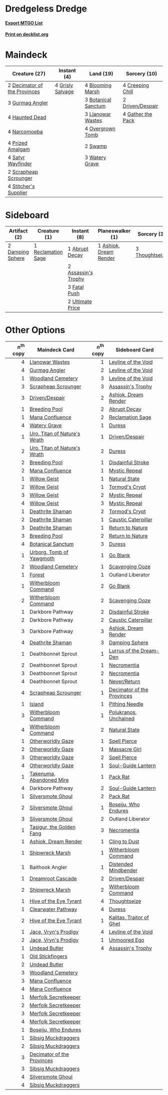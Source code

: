 # Dredgeless Dredge

#### [Export MTGO List](../collection/Dredgeless%20Dredge/Dredgeless%20Dredge.txt)
#### [Print on decklist.org](http://decklist.org/?deckmain=4%09Blooming%20Marsh%0A3%09Botanical%20Sanctum%0A4%09Creeping%20Chill%0A2%09Decimator%20of%20the%20Provinces%0A2%09Driven/Despair%0A4%09Gather%20the%20Pack%0A4%09Grisly%20Salvage%0A3%09Gurmag%20Angler%0A4%09Haunted%20Dead%0A3%09Llanowar%20Wastes%0A4%09Narcomoeba%0A4%09Overgrown%20Tomb%0A4%09Prized%20Amalgam%0A4%09Satyr%20Wayfinder%0A2%09Scrapheap%20Scrounger%0A4%09Stitcher's%20Supplier%0A2%09Swamp%0A3%09Watery%20Grave&deckside=1%09Abrupt%20Decay%0A1%09Ashiok,%20Dream%20Render%0A2%09Assassin's%20Trophy%0A2%09Damping%20Sphere%0A3%09Fatal%20Push%0A1%09Reclamation%20Sage%0A3%09Thoughtseize%0A2%09Ultimate%20Price)
# Maindeck

|                                             Creature (27)                                             |                                        Instant (4)                                        |                                          Land (19)                                           |                                        Sorcery (10)                                        |
|-------------------------------------------------------------------------------------------------------|-------------------------------------------------------------------------------------------|----------------------------------------------------------------------------------------------|--------------------------------------------------------------------------------------------|
|2 [Decimator of the Provinces](http://gatherer.wizards.com/Pages/Card/Details.aspx?multiverseid=414291)|4 [Grisly Salvage](http://gatherer.wizards.com/Pages/Card/Details.aspx?multiverseid=405253)|4 [Blooming Marsh](http://gatherer.wizards.com/Pages/Card/Details.aspx?multiverseid=417816)   |4 [Creeping Chill](http://gatherer.wizards.com/Pages/Card/Details.aspx?multiverseid=452816) |
|3 [Gurmag Angler](http://gatherer.wizards.com/Pages/Card/Details.aspx?multiverseid=391850)             |                                                                                           |3 [Botanical Sanctum](http://gatherer.wizards.com/Pages/Card/Details.aspx?multiverseid=417817)|2 [Driven/Despair](http://gatherer.wizards.com/Pages/Card/Details.aspx?multiverseid=430846) |
|4 [Haunted Dead](http://gatherer.wizards.com/Pages/Card/Details.aspx?multiverseid=414387)              |                                                                                           |3 [Llanowar Wastes](http://gatherer.wizards.com/Pages/Card/Details.aspx?multiverseid=129627)  |4 [Gather the Pack](http://gatherer.wizards.com/Pages/Card/Details.aspx?multiverseid=398448)|
|4 [Narcomoeba](http://gatherer.wizards.com/Pages/Card/Details.aspx?multiverseid=136140)                |                                                                                           |4 [Overgrown Tomb](http://gatherer.wizards.com/Pages/Card/Details.aspx?multiverseid=405103)   |                                                                                            |
|4 [Prized Amalgam](http://gatherer.wizards.com/Pages/Card/Details.aspx?multiverseid=410014)            |                                                                                           |2 [Swamp](http://gatherer.wizards.com/Pages/Card/Details.aspx?multiverseid=439858)            |                                                                                            |
|4 [Satyr Wayfinder](http://gatherer.wizards.com/Pages/Card/Details.aspx?multiverseid=378508)           |                                                                                           |3 [Watery Grave](http://gatherer.wizards.com/Pages/Card/Details.aspx?multiverseid=405114)     |                                                                                            |
|2 [Scrapheap Scrounger](http://gatherer.wizards.com/Pages/Card/Details.aspx?multiverseid=417804)       |                                                                                           |                                                                                              |                                                                                            |
|4 [Stitcher's Supplier](http://gatherer.wizards.com/Pages/Card/Details.aspx?multiverseid=447257)       |                                                                                           |                                                                                              |                                                                                            |


# Sideboard

|                                       Artifact (2)                                        |                                        Creature (1)                                         |                                         Instant (8)                                          |                                        Planeswalker (1)                                         |                                       Sorcery (3)                                       |
|-------------------------------------------------------------------------------------------|---------------------------------------------------------------------------------------------|----------------------------------------------------------------------------------------------|-------------------------------------------------------------------------------------------------|-----------------------------------------------------------------------------------------|
|2 [Damping Sphere](http://gatherer.wizards.com/Pages/Card/Details.aspx?multiverseid=443101)|1 [Reclamation Sage](http://gatherer.wizards.com/Pages/Card/Details.aspx?multiverseid=389651)|1 [Abrupt Decay](http://gatherer.wizards.com/Pages/Card/Details.aspx?multiverseid=456061)     |1 [Ashiok, Dream Render](http://gatherer.wizards.com/Pages/Card/Details.aspx?multiverseid=461155)|3 [Thoughtseize](http://gatherer.wizards.com/Pages/Card/Details.aspx?multiverseid=438676)|
|                                                                                           |                                                                                             |2 [Assassin's Trophy](http://gatherer.wizards.com/Pages/Card/Details.aspx?multiverseid=452902)|                                                                                                 |                                                                                         |
|                                                                                           |                                                                                             |3 [Fatal Push](http://gatherer.wizards.com/Pages/Card/Details.aspx?multiverseid=423724)       |                                                                                                 |                                                                                         |
|                                                                                           |                                                                                             |2 [Ultimate Price](http://gatherer.wizards.com/Pages/Card/Details.aspx?multiverseid=394735)   |                                                                                                 |                                                                                         |


# Other Options

|*n*<sup>th</sup> copy|                                             Maindeck Card                                             |*n*<sup>th</sup> copy|                                           Sideboard Card                                            |
|--------------------:|-------------------------------------------------------------------------------------------------------|--------------------:|-----------------------------------------------------------------------------------------------------|
|                    4|[Llanowar Wastes](http://gatherer.wizards.com/Pages/Card/Details.aspx?multiverseid=129627)             |                    1|[Leyline of the Void](http://gatherer.wizards.com/Pages/Card/Details.aspx?multiverseid=107682)       |
|                    4|[Gurmag Angler](http://gatherer.wizards.com/Pages/Card/Details.aspx?multiverseid=391850)               |                    2|[Leyline of the Void](http://gatherer.wizards.com/Pages/Card/Details.aspx?multiverseid=107682)       |
|                    1|[Woodland Cemetery](http://gatherer.wizards.com/Pages/Card/Details.aspx?multiverseid=443136)           |                    3|[Leyline of the Void](http://gatherer.wizards.com/Pages/Card/Details.aspx?multiverseid=107682)       |
|                    3|[Scrapheap Scrounger](http://gatherer.wizards.com/Pages/Card/Details.aspx?multiverseid=417804)         |                    3|[Assassin's Trophy](http://gatherer.wizards.com/Pages/Card/Details.aspx?multiverseid=452902)         |
|                    3|[Driven/Despair](http://gatherer.wizards.com/Pages/Card/Details.aspx?multiverseid=430846)              |                    2|[Ashiok, Dream Render](http://gatherer.wizards.com/Pages/Card/Details.aspx?multiverseid=461155)      |
|                    1|[Breeding Pool](http://gatherer.wizards.com/Pages/Card/Details.aspx?multiverseid=97088)                |                    2|[Abrupt Decay](http://gatherer.wizards.com/Pages/Card/Details.aspx?multiverseid=456061)              |
|                    1|[Mana Confluence](http://gatherer.wizards.com/Pages/Card/Details.aspx?multiverseid=409573)             |                    2|[Reclamation Sage](http://gatherer.wizards.com/Pages/Card/Details.aspx?multiverseid=389651)          |
|                    4|[Watery Grave](http://gatherer.wizards.com/Pages/Card/Details.aspx?multiverseid=405114)                |                    1|[Duress](http://gatherer.wizards.com/Pages/Card/Details.aspx?multiverseid=14557)                     |
|                    1|[Uro, Titan of Nature's Wrath](http://gatherer.wizards.com/Pages/Card/Details.aspx?multiverseid=476480)|                    1|[Driven/Despair](http://gatherer.wizards.com/Pages/Card/Details.aspx?multiverseid=430846)            |
|                    2|[Uro, Titan of Nature's Wrath](http://gatherer.wizards.com/Pages/Card/Details.aspx?multiverseid=476480)|                    2|[Duress](http://gatherer.wizards.com/Pages/Card/Details.aspx?multiverseid=14557)                     |
|                    2|[Breeding Pool](http://gatherer.wizards.com/Pages/Card/Details.aspx?multiverseid=97088)                |                    1|[Disdainful Stroke](http://gatherer.wizards.com/Pages/Card/Details.aspx?multiverseid=420705)         |
|                    2|[Mana Confluence](http://gatherer.wizards.com/Pages/Card/Details.aspx?multiverseid=409573)             |                    1|[Mystic Repeal](http://gatherer.wizards.com/Pages/Card/Details.aspx?multiverseid=476431)             |
|                    1|[Willow Geist](http://gatherer.wizards.com/Pages/Card/Details.aspx?multiverseid=534998)                |                    1|[Natural State](http://gatherer.wizards.com/Pages/Card/Details.aspx?multiverseid=407646)             |
|                    2|[Willow Geist](http://gatherer.wizards.com/Pages/Card/Details.aspx?multiverseid=534998)                |                    1|[Tormod's Crypt](http://gatherer.wizards.com/Pages/Card/Details.aspx?multiverseid=389723)            |
|                    3|[Willow Geist](http://gatherer.wizards.com/Pages/Card/Details.aspx?multiverseid=534998)                |                    2|[Mystic Repeal](http://gatherer.wizards.com/Pages/Card/Details.aspx?multiverseid=476431)             |
|                    4|[Willow Geist](http://gatherer.wizards.com/Pages/Card/Details.aspx?multiverseid=534998)                |                    3|[Mystic Repeal](http://gatherer.wizards.com/Pages/Card/Details.aspx?multiverseid=476431)             |
|                    1|[Deathrite Shaman](http://gatherer.wizards.com/Pages/Card/Details.aspx?multiverseid=413757)            |                    2|[Tormod's Crypt](http://gatherer.wizards.com/Pages/Card/Details.aspx?multiverseid=389723)            |
|                    2|[Deathrite Shaman](http://gatherer.wizards.com/Pages/Card/Details.aspx?multiverseid=413757)            |                    1|[Caustic Caterpillar](http://gatherer.wizards.com/Pages/Card/Details.aspx?multiverseid=398409)       |
|                    3|[Deathrite Shaman](http://gatherer.wizards.com/Pages/Card/Details.aspx?multiverseid=413757)            |                    1|[Return to Nature](http://gatherer.wizards.com/Pages/Card/Details.aspx?multiverseid=461102)          |
|                    3|[Breeding Pool](http://gatherer.wizards.com/Pages/Card/Details.aspx?multiverseid=97088)                |                    2|[Return to Nature](http://gatherer.wizards.com/Pages/Card/Details.aspx?multiverseid=461102)          |
|                    4|[Botanical Sanctum](http://gatherer.wizards.com/Pages/Card/Details.aspx?multiverseid=417817)           |                    3|[Duress](http://gatherer.wizards.com/Pages/Card/Details.aspx?multiverseid=14557)                     |
|                    1|[Urborg, Tomb of Yawgmoth](http://gatherer.wizards.com/Pages/Card/Details.aspx?multiverseid=383425)    |                    1|[Go Blank](http://gatherer.wizards.com/Pages/Card/Details.aspx?multiverseid=513549)                  |
|                    2|[Woodland Cemetery](http://gatherer.wizards.com/Pages/Card/Details.aspx?multiverseid=443136)           |                    1|[Scavenging Ooze](http://gatherer.wizards.com/Pages/Card/Details.aspx?multiverseid=420783)           |
|                    1|[Forest](http://gatherer.wizards.com/Pages/Card/Details.aspx?multiverseid=439860)                      |                    1|Outland Liberator                                                                                    |
|                    1|[Witherbloom Command](http://gatherer.wizards.com/Pages/Card/Details.aspx?multiverseid=513740)         |                    2|[Go Blank](http://gatherer.wizards.com/Pages/Card/Details.aspx?multiverseid=513549)                  |
|                    2|[Witherbloom Command](http://gatherer.wizards.com/Pages/Card/Details.aspx?multiverseid=513740)         |                    2|[Scavenging Ooze](http://gatherer.wizards.com/Pages/Card/Details.aspx?multiverseid=420783)           |
|                    1|Darkbore Pathway                                                                                       |                    2|[Disdainful Stroke](http://gatherer.wizards.com/Pages/Card/Details.aspx?multiverseid=420705)         |
|                    2|Darkbore Pathway                                                                                       |                    2|[Caustic Caterpillar](http://gatherer.wizards.com/Pages/Card/Details.aspx?multiverseid=398409)       |
|                    3|Darkbore Pathway                                                                                       |                    3|[Ashiok, Dream Render](http://gatherer.wizards.com/Pages/Card/Details.aspx?multiverseid=461155)      |
|                    4|[Deathrite Shaman](http://gatherer.wizards.com/Pages/Card/Details.aspx?multiverseid=413757)            |                    3|[Damping Sphere](http://gatherer.wizards.com/Pages/Card/Details.aspx?multiverseid=443101)            |
|                    1|Deathbonnet Sprout                                                                                     |                    1|[Lurrus of the Dream-Den](http://gatherer.wizards.com/Pages/Card/Details.aspx?multiverseid=479746)   |
|                    2|Deathbonnet Sprout                                                                                     |                    1|[Necromentia](http://gatherer.wizards.com/Pages/Card/Details.aspx?multiverseid=485439)               |
|                    3|Deathbonnet Sprout                                                                                     |                    2|[Necromentia](http://gatherer.wizards.com/Pages/Card/Details.aspx?multiverseid=485439)               |
|                    4|Deathbonnet Sprout                                                                                     |                    1|[Never/Return](http://gatherer.wizards.com/Pages/Card/Details.aspx?multiverseid=426914)              |
|                    4|[Scrapheap Scrounger](http://gatherer.wizards.com/Pages/Card/Details.aspx?multiverseid=417804)         |                    1|[Decimator of the Provinces](http://gatherer.wizards.com/Pages/Card/Details.aspx?multiverseid=414291)|
|                    1|[Island](http://gatherer.wizards.com/Pages/Card/Details.aspx?multiverseid=439857)                      |                    1|[Pithing Needle](http://gatherer.wizards.com/Pages/Card/Details.aspx?multiverseid=129526)            |
|                    3|[Witherbloom Command](http://gatherer.wizards.com/Pages/Card/Details.aspx?multiverseid=513740)         |                    1|[Polukranos, Unchained](http://gatherer.wizards.com/Pages/Card/Details.aspx?multiverseid=476475)     |
|                    4|[Witherbloom Command](http://gatherer.wizards.com/Pages/Card/Details.aspx?multiverseid=513740)         |                    2|[Natural State](http://gatherer.wizards.com/Pages/Card/Details.aspx?multiverseid=407646)             |
|                    1|[Otherworldly Gaze](http://gatherer.wizards.com/Pages/Card/Details.aspx?multiverseid=534831)           |                    1|[Spell Pierce](http://gatherer.wizards.com/Pages/Card/Details.aspx?multiverseid=425876)              |
|                    2|[Otherworldly Gaze](http://gatherer.wizards.com/Pages/Card/Details.aspx?multiverseid=534831)           |                    1|[Massacre Girl](http://gatherer.wizards.com/Pages/Card/Details.aspx?multiverseid=461026)             |
|                    3|[Otherworldly Gaze](http://gatherer.wizards.com/Pages/Card/Details.aspx?multiverseid=534831)           |                    2|[Spell Pierce](http://gatherer.wizards.com/Pages/Card/Details.aspx?multiverseid=425876)              |
|                    4|[Otherworldly Gaze](http://gatherer.wizards.com/Pages/Card/Details.aspx?multiverseid=534831)           |                    1|[Soul-Guide Lantern](http://gatherer.wizards.com/Pages/Card/Details.aspx?multiverseid=476488)        |
|                    1|[Takenuma, Abandoned Mire](http://gatherer.wizards.com/Pages/Card/Details.aspx?multiverseid=548591)    |                    1|[Pack Rat](http://gatherer.wizards.com/Pages/Card/Details.aspx?multiverseid=253624)                  |
|                    4|Darkbore Pathway                                                                                       |                    2|[Soul-Guide Lantern](http://gatherer.wizards.com/Pages/Card/Details.aspx?multiverseid=476488)        |
|                    1|[Silversmote Ghoul](http://gatherer.wizards.com/Pages/Card/Details.aspx?multiverseid=485445)           |                    2|[Pack Rat](http://gatherer.wizards.com/Pages/Card/Details.aspx?multiverseid=253624)                  |
|                    2|[Silversmote Ghoul](http://gatherer.wizards.com/Pages/Card/Details.aspx?multiverseid=485445)           |                    1|[Boseiju, Who Endures](http://gatherer.wizards.com/Pages/Card/Details.aspx?multiverseid=548579)      |
|                    3|[Silversmote Ghoul](http://gatherer.wizards.com/Pages/Card/Details.aspx?multiverseid=485445)           |                    2|Outland Liberator                                                                                    |
|                    1|[Tasigur, the Golden Fang](http://gatherer.wizards.com/Pages/Card/Details.aspx?multiverseid=391937)    |                    3|[Necromentia](http://gatherer.wizards.com/Pages/Card/Details.aspx?multiverseid=485439)               |
|                    1|[Ashiok, Dream Render](http://gatherer.wizards.com/Pages/Card/Details.aspx?multiverseid=461155)        |                    1|[Cling to Dust](http://gatherer.wizards.com/Pages/Card/Details.aspx?multiverseid=476338)             |
|                    1|[Shipwreck Marsh](http://gatherer.wizards.com/Pages/Card/Details.aspx?multiverseid=535066)             |                    1|[Witherbloom Command](http://gatherer.wizards.com/Pages/Card/Details.aspx?multiverseid=513740)       |
|                    1|Baithook Angler                                                                                        |                    1|[Distended Mindbender](http://gatherer.wizards.com/Pages/Card/Details.aspx?multiverseid=414292)      |
|                    1|[Dreamroot Cascade](http://gatherer.wizards.com/Pages/Card/Details.aspx?multiverseid=541138)           |                    2|[Driven/Despair](http://gatherer.wizards.com/Pages/Card/Details.aspx?multiverseid=430846)            |
|                    2|[Shipwreck Marsh](http://gatherer.wizards.com/Pages/Card/Details.aspx?multiverseid=535066)             |                    2|[Witherbloom Command](http://gatherer.wizards.com/Pages/Card/Details.aspx?multiverseid=513740)       |
|                    1|[Hive of the Eye Tyrant](http://gatherer.wizards.com/Pages/Card/Details.aspx?multiverseid=527545)      |                    4|[Thoughtseize](http://gatherer.wizards.com/Pages/Card/Details.aspx?multiverseid=438676)              |
|                    1|[Clearwater Pathway](http://gatherer.wizards.com/Pages/Card/Details.aspx?multiverseid=491913)          |                    4|[Duress](http://gatherer.wizards.com/Pages/Card/Details.aspx?multiverseid=14557)                     |
|                    2|[Hive of the Eye Tyrant](http://gatherer.wizards.com/Pages/Card/Details.aspx?multiverseid=527545)      |                    1|[Kalitas, Traitor of Ghet](http://gatherer.wizards.com/Pages/Card/Details.aspx?multiverseid=407596)  |
|                    1|[Jace, Vryn's Prodigy](http://gatherer.wizards.com/Pages/Card/Details.aspx?multiverseid=398434)        |                    4|[Leyline of the Void](http://gatherer.wizards.com/Pages/Card/Details.aspx?multiverseid=107682)       |
|                    2|[Jace, Vryn's Prodigy](http://gatherer.wizards.com/Pages/Card/Details.aspx?multiverseid=398434)        |                    1|[Unmoored Ego](http://gatherer.wizards.com/Pages/Card/Details.aspx?multiverseid=452962)              |
|                    1|[Undead Butler](http://gatherer.wizards.com/Pages/Card/Details.aspx?multiverseid=540985)               |                    4|[Assassin's Trophy](http://gatherer.wizards.com/Pages/Card/Details.aspx?multiverseid=452902)         |
|                    1|[Old Stickfingers](http://gatherer.wizards.com/Pages/Card/Details.aspx?multiverseid=535030)            |                     |                                                                                                     |
|                    2|[Undead Butler](http://gatherer.wizards.com/Pages/Card/Details.aspx?multiverseid=540985)               |                     |                                                                                                     |
|                    3|[Woodland Cemetery](http://gatherer.wizards.com/Pages/Card/Details.aspx?multiverseid=443136)           |                     |                                                                                                     |
|                    3|[Mana Confluence](http://gatherer.wizards.com/Pages/Card/Details.aspx?multiverseid=409573)             |                     |                                                                                                     |
|                    4|[Mana Confluence](http://gatherer.wizards.com/Pages/Card/Details.aspx?multiverseid=409573)             |                     |                                                                                                     |
|                    1|[Merfolk Secretkeeper](http://gatherer.wizards.com/Pages/Card/Details.aspx?multiverseid=473015)        |                     |                                                                                                     |
|                    2|[Merfolk Secretkeeper](http://gatherer.wizards.com/Pages/Card/Details.aspx?multiverseid=473015)        |                     |                                                                                                     |
|                    3|[Merfolk Secretkeeper](http://gatherer.wizards.com/Pages/Card/Details.aspx?multiverseid=473015)        |                     |                                                                                                     |
|                    4|[Merfolk Secretkeeper](http://gatherer.wizards.com/Pages/Card/Details.aspx?multiverseid=473015)        |                     |                                                                                                     |
|                    1|[Boseiju, Who Endures](http://gatherer.wizards.com/Pages/Card/Details.aspx?multiverseid=548579)        |                     |                                                                                                     |
|                    1|[Sibsig Muckdraggers](http://gatherer.wizards.com/Pages/Card/Details.aspx?multiverseid=391923)         |                     |                                                                                                     |
|                    2|[Sibsig Muckdraggers](http://gatherer.wizards.com/Pages/Card/Details.aspx?multiverseid=391923)         |                     |                                                                                                     |
|                    3|[Decimator of the Provinces](http://gatherer.wizards.com/Pages/Card/Details.aspx?multiverseid=414291)  |                     |                                                                                                     |
|                    3|[Sibsig Muckdraggers](http://gatherer.wizards.com/Pages/Card/Details.aspx?multiverseid=391923)         |                     |                                                                                                     |
|                    4|[Silversmote Ghoul](http://gatherer.wizards.com/Pages/Card/Details.aspx?multiverseid=485445)           |                     |                                                                                                     |
|                    4|[Sibsig Muckdraggers](http://gatherer.wizards.com/Pages/Card/Details.aspx?multiverseid=391923)         |                     |                                                                                                     |

